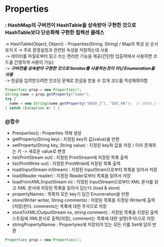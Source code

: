# Properties 
### : HashMap의 구버전이 HashTable을 상속받아 구현한 것으로 HashTable보다 단순화해 구현한 컬렉션 클래스 <br>
-> HashTable(Object, Object) - Properties(String, String) / Map의 특성 상 순서 유지 X
-> 주로 환경설정과 관련된 속성을 저장하는데 사용 <br> 
-> 데이터를 파일로부터 읽고 쓰는 편리한 기능을 제공(간단한 입출력에서 사용하면 코드를 간결하게 사용이 가능) <br>
-> ***구버전을 상속받아 구현한 것으로 Iterator를 사용하는것이 아닌 Enumeration을 사용*** <br>
-> 한글을 입려받으려면 인코딩 문제로 한글을 받을 수 있게 코드를 작성해줘야함
```java
Properties prop = new Properties();
String name = prop.getProperty("name");
try {
  name = new String(name.getProperty("8859_1"), "EUC_KR");  // 8859_1 = 라틴문자 집합
} catch (Exception e) { } 
```

### @함수
- Preoperties() : Properties 객체 생성
- getProperty(String key) : 지정된 key의 값(value)을 반환
- setProperty(String key, String value) : 지정된 key와 값을 저장 / 이미 존재하는 키 -> 새로운 value로 변경
- list(PrintStream out) : 지정된 PrintStream에 저장된 목록 출력
- list(PrintWrite out) : 지정된 PrintWrite에 저장된 목록 출력
- load(InputStream inStream) : 지정된 InputStram으로부터 목록을 읽어서 저장
- load(Reader reader) : 지정된 Reader로부터 목록을 읽어서 저장
- loadFromXML(InputStream in) : 지정된 InputStream으로부터 XML 문서를 읽고 XML 문서에 저장된 목록을 읽어서 담는다 (load & store)
- propertyNames : 목록의 모든 key기 담긴 Enumeration을 반환
- store(Writer writer, String comments) : 저장된 목록을 지정된 Writer에 출력(저장)한다. comments는 목록에 대한 주석으로 저장 
- storeToXML(OutputStream os, string comment) : 저장된 목록을 지정된 출력스트림에 XML문서로 출력(저장), comment는 목록에 대한 설명(주석)으로 저장
- stringPropertyNamse : Propertyies에 저장되어 있는 모든 키를 Set에 담아 반환

```java
Properties prop = new Properties();
```
